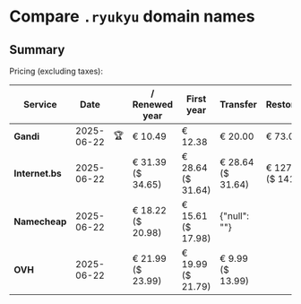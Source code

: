 # Compare `.ryukyu` domain names

## Summary

Pricing (excluding taxes):

| Service | Date |  | / Renewed year | First year | Transfer | Restoration |
|--|--|--|--|--|--|--|
| **Gandi** | 2025-06-22 | 🏆 | € 10.49 | € 12.38 | € 20.00 | € 73.09 |
| **Internet.bs** | 2025-06-22 |  | € 31.39<br>($ 34.65) | € 28.64<br>($ 31.64) | € 28.64<br>($ 31.64) | € 127.89<br>($ 141.25) |
| **Namecheap** | 2025-06-22 |  | € 18.22<br>($ 20.98) | € 15.61<br>($ 17.98) | {"null": ""} |  |
| **OVH** | 2025-06-22 |  | € 21.99<br>($ 23.99) | € 19.99<br>($ 21.79) | € 9.99<br>($ 13.99) |  |
